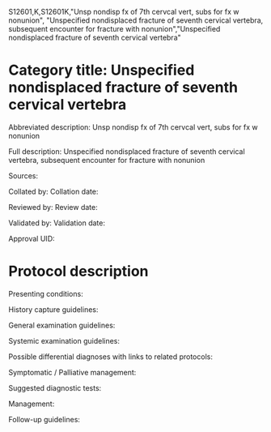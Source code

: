 S12601,K,S12601K,"Unsp nondisp fx of 7th cervcal vert, subs for fx w nonunion", "Unspecified nondisplaced fracture of seventh cervical vertebra, subsequent encounter for fracture with nonunion","Unspecified nondisplaced fracture of seventh cervical vertebra"
# Category title: Unspecified nondisplaced fracture of seventh cervical vertebra

Abbreviated description: Unsp nondisp fx of 7th cervcal vert, subs for fx w nonunion

Full description: Unspecified nondisplaced fracture of seventh cervical vertebra, subsequent encounter for fracture with nonunion

Sources:

Collated by:
Collation date:

Reviewed by:
Review date:

Validated by:
Validation date:

Approval UID:

# Protocol description

Presenting conditions:

History capture guidelines:

General examination guidelines:

Systemic examination guidelines:

Possible differential diagnoses with links to related protocols:

Symptomatic / Palliative management:

Suggested diagnostic tests:

Management:

Follow-up guidelines:
